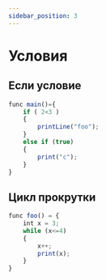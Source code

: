 ```yaml
---
sidebar_position: 3
---
```


# Условия

## Если условие
```jsx
func main()={
    if ( 2<3 ) 
    {
        printLine("foo");
    }
    else if (true)
    {
        print("c");
    }
}
```

## Цикл прокрутки
```jsx
func foo() = {
    int x = 3;
    while (x<=4)
    {
        x++;
        print(x);
    }
}
```